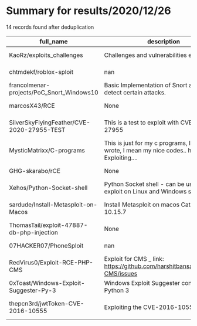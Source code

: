 
# Summary for results/2020/12/26
    
14 records found after deduplication

| full_name | description | html_url | matched_list | matched_count | pushed_at | size | stargazers_count | language | forks_count | vul_ids |
|--------------------------------------------|------------------------------------------------------------------------------------------------------|---------------------------------------------------------------|----------------------------------|-----------------|---------------------------|--------|--------------------|------------|---------------|--------------------|
| KaoRz/exploits_challenges | Challenges and vulnerabilities exploitation. | https://github.com/KaoRz/exploits_challenges | ['exploit'] | 1 | 2020-12-26 18:50:41+00:00 | 34232 | 58 | Python | 15 | [] |
| chtmdekf/roblox-sploit | nan | https://github.com/chtmdekf/roblox-sploit | ['sploit'] | 1 | 2020-12-26 11:05:25+00:00 | 32 | 0 | Lua | 0 | [] |
| francolmenar-projects/PoC_Snort_Windows10 | Basic Implementation of Snort as a IDS to detect certain attacks. | https://github.com/francolmenar-projects/PoC_Snort_Windows10 | ['attack poc'] | 1 | 2020-12-26 22:14:46+00:00 | 11204 | 0 | Python | 0 | [] |
| marcosX43/RCE | None | https://github.com/marcosX43/RCE | ['rce'] | 1 | 2020-12-26 06:31:57+00:00 | 3 | 0 | Go | 0 | [] |
| SilverSkyFlyingFeather/CVE-2020-27955-TEST | This is a test to exploit with CVE-2020-27955 | https://github.com/SilverSkyFlyingFeather/CVE-2020-27955-TEST | ['cve-2', 'exploit'] | 2 | 2020-12-26 08:17:45+00:00 | 0 | 0 | | 0 | ['CVE-2020-27955'] |
| MysticMatrixx/C-programs | This is just for my c programs, I have ever wrote, I mean my nice codes.. hehe! Enjoy Exploiting.... | https://github.com/MysticMatrixx/C-programs | ['exploit'] | 1 | 2020-12-26 11:32:57+00:00 | 4 | 0 | C | 0 | [] |
| GHG-skarabo/rCE | None | https://github.com/GHG-skarabo/rCE | ['rce'] | 1 | 2020-12-26 13:09:46+00:00 | 624 | 0 | HTML | 0 | [] |
| Xehos/Python-Socket-shell | Python Socket shell - can be used as exploit on Linux and Windows systems | https://github.com/Xehos/Python-Socket-shell | ['exploit'] | 1 | 2020-12-26 13:38:39+00:00 | 2 | 0 | Python | 0 | [] |
| sardude/Install-Metasploit-on-Macos | Install Metasploit on macos Catalina 10.15.7 | https://github.com/sardude/Install-Metasploit-on-Macos | ['metasploit module OR payload'] | 1 | 2020-12-26 15:12:28+00:00 | 1 | 0 | nan | 0 | [] |
| ThomasTail/exploit-47887-db-php-injection | None | https://github.com/ThomasTail/exploit-47887-db-php-injection | ['exploit'] | 1 | 2020-12-26 15:35:27+00:00 | 5 | 0 | Python | 0 | [] |
| 07HACKER07/PhoneSploit | nan | https://github.com/07HACKER07/PhoneSploit | ['sploit'] | 1 | 2020-12-26 15:48:10+00:00 | 0 | 0 | | 0 | [] |
| RedVirus0/Exploit-RCE-PHP-CMS | Exploit for CMS _ link: https://github.com/harshitbansal373/PHP-CMS/issues | https://github.com/RedVirus0/Exploit-RCE-PHP-CMS | ['exploit', 'rce'] | 2 | 2020-12-26 19:38:14+00:00 | 3 | 3 | Python | 1 | [] |
| 0xToast/Windows-Exploit-Suggester-Py-3 | Windows Exploit Suggester converted to Python 3 | https://github.com/0xToast/Windows-Exploit-Suggester-Py-3 | ['exploit'] | 1 | 2020-12-26 17:30:11+00:00 | 40 | 2 | Python | 0 | [] |
| thepcn3rd/jwtToken-CVE-2016-10555 | Exploiting the CVE-2016-10555 | https://github.com/thepcn3rd/jwtToken-CVE-2016-10555 | ['cve-2', 'exploit'] | 2 | 2020-12-26 22:40:20+00:00 | 5 | 2 | Python | 0 | ['CVE-2016-10555'] |
